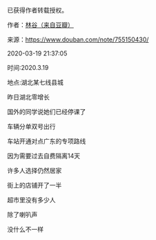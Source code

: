 已获得作者转载授权。


作者：[林谷（来自豆瓣）](https://www.douban.com/people/115816477/)


来源：https://www.douban.com/note/755150430/


2020-03-19 21:37:05


时间:2020.3.19  

地点:湖北某七线县城  

昨日湖北零增长  

国外的同学说她们已经停课了  

车辆分单双号出行  

车站开通对点广东的专项路线  

因为需要过去自费隔离14天  

许多人选择仍然居家  

街上的店铺开了一半  

超市里没有多少人  

除了喇叭声  

没什么不一样  

